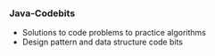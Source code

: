 ### Java-Codebits

* Solutions to code problems to practice algorithms
* Design pattern and data structure code bits